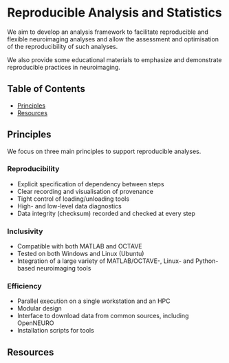 # Reproducible Analysis and Statistics
We aim to develop an analysis framework to facilitate reproducible and flexible neuroimaging analyses and allow the assessment and optimisation of the reproducibility of such analyses. 
 
We also provide some educational materials to emphasize and demonstrate reproducible practices in neuroimaging.

## Table of Contents
* [Principles](#principles)
* [Resources](#resources)

## Principles
We focus on three main principles to support reproducible analyses.

### Reproducibility
- Explicit specification of dependency between steps
- Clear recording and visualisation of provenance
- Tight control of loading/unloading tools
- High- and low-level data diagnostics
- Data integrity (checksum) recorded and checked at every step

### Inclusivity
- Compatible with both MATLAB and OCTAVE
- Tested on both Windows and Linux (Ubuntu)
- Integration of a large variety of MATLAB/OCTAVE-, Linux- and Python-based neuroimaging tools

### Efficiency
- Parallel execution on a single workstation and an HPC
- Modular design
- Interface to download data from common sources, including OpenNEURO
- Installation scripts for tools

## Resources
